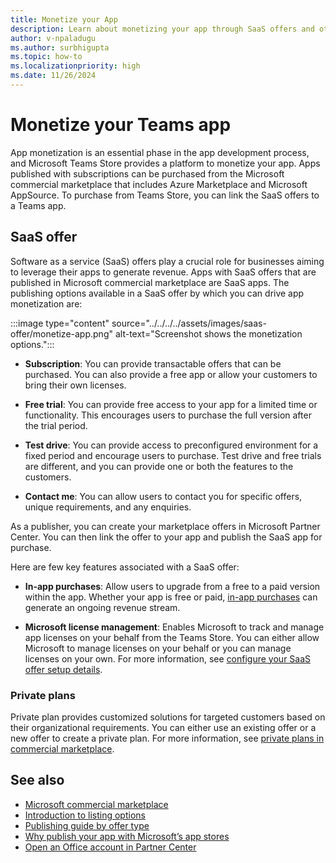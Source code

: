 ```yaml
---
title: Monetize your App
description: Learn about monetizing your app through SaaS offers and other supported options such as free trials, in-app purchases, test drives, and private plans.
author: v-npaladugu
ms.author: surbhigupta
ms.topic: how-to
ms.localizationpriority: high
ms.date: 11/26/2024
---
```


# Monetize your Teams app

App monetization is an essential phase in the app development process, and Microsoft Teams Store provides a platform to monetize your app. Apps published with subscriptions can be purchased from the Microsoft commercial marketplace that includes Azure Marketplace and Microsoft AppSource. To purchase from Teams Store, you can link the SaaS offers to a Teams app.

## SaaS offer

Software as a service (SaaS) offers play a crucial role for businesses aiming to leverage their apps to generate revenue. Apps with SaaS offers that are published in Microsoft commercial marketplace are SaaS apps. The publishing options available in a SaaS offer by which you can drive app monetization are:

:::image type="content" source="../../../../assets/images/saas-offer/monetize-app.png" alt-text="Screenshot shows the monetization options.":::

* **Subscription**: You can provide transactable offers that can be purchased. You can also provide a free app or allow your customers to bring their own licenses.

* **Free trial**: You can provide free access to your app for a limited time or functionality. This encourages users to purchase the full version after the trial period.

* **Test drive**: You can provide access to preconfigured environment for a fixed period and encourage users to purchase. Test drive and free trials are different, and you can provide one or both the features to the customers.

* **Contact me**: You can allow users to contact you for specific offers, unique requirements, and any enquiries.

As a publisher, you can create your marketplace offers in Microsoft Partner Center. You can then link the offer to your app and publish the SaaS app for purchase.  

Here are few key features associated with a SaaS offer:

* **In-app purchases**: Allow users to upgrade from a free to a paid version within the app. Whether your app is free or paid, [in-app purchases](in-app-purchase-flow.md) can generate an ongoing revenue stream. </br>

* **Microsoft license management**: Enables Microsoft to track and manage app licenses on your behalf from the Teams Store. You can either allow Microsoft to manage licenses on your behalf or you can manage licenses on your own. For more information, see [configure your SaaS offer setup details](/partner-center/marketplace-offers/create-new-saas-offer).

### Private plans

Private plan provides customized solutions for targeted customers based on their organizational requirements. You can either use an existing offer or a new offer to create a private plan. For more information, see [private plans in commercial marketplace](/partner-center/marketplace/private-plans).

## See also

* [Microsoft commercial marketplace](/partner-center/marketplace/overview)
* [Introduction to listing options](/partner-center/marketplace/determine-your-listing-type)
* [Publishing guide by offer type](/partner-center/marketplace/publisher-guide-by-offer-type)
* [Why publish your app with Microsoft’s app stores](/partner-center/marketplace-offers/why-publish)
* [Open an Office account in Partner Center](/partner-center/marketplace-offers/open-a-developer-account)
